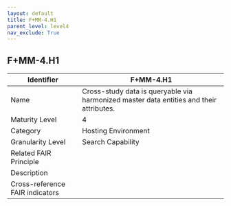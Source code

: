 ```yaml
---
layout: default
title: F+MM-4.H1
parent_level: level4
nav_exclude: True
---
```


## F+MM-4.H1

| Identifier | F+MM-4.H1 |
| --------- | -----------|
| Name | Cross-study data is queryable via harmonized master data entities and their attributes. |
| Maturity Level | 4 |
| Category | Hosting Environment |
| Granularity Level | Search Capability |
| Related FAIR Principle | |
| Description | |
| Cross-reference FAIR indicators | |
